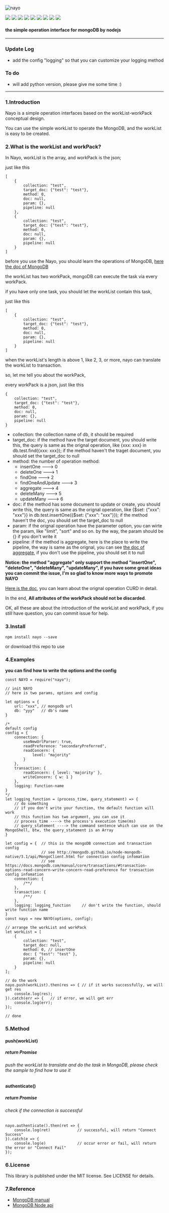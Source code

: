 ![nayo](https://raw.githubusercontent.com/Terencesun/nayo/master-python/logo.jpg)


![](https://img.shields.io/badge/version-1.0.0-brightgreen.svg)
![](https://img.shields.io/npm/v/nayo.svg)
![](https://img.shields.io/node/v/carbon.svg)
![](https://img.shields.io/badge/mongoDB%20version-%3E%3D4.x.x-brightgreen.svg)
![](https://travis-ci.com/Terencesun/nayo.svg?branch=master)
![](https://img.shields.io/github/languages/top/Terencesun/nayo.svg)
![](https://img.shields.io/github/license/Terencesun/nayo.svg)
![](https://img.shields.io/github/last-commit/Terencesun/nayo.svg)
![](https://img.shields.io/github/stars/Terencesun/nayo.svg?label=Stars&style=social)

#### the simple operation interface for mongoDB by nodejs 
---
### Update Log
- add the config "logging" so that you can customize your logging method
### To do
- will add python version, please give me some time :)
---
### 1.Introduction
Nayo is a simple operation interfaces based on the workList-workPack conceptual design.

You can use the simple workList to operate the MongoDB, and the workList is easy to be created.

### 2.What is the workList and workPack?
In Nayo, workList is the array, and workPack is the json;

just like this
```
[
    {
        collection: "test",
        target_doc: {"test": "test"},
        method: 0,
        doc: null,
        param: {},
        pipeline: null
    },
    {
        collection: "test",
        target_doc: {"test": "test"},
        method: 0,
        doc: null,
        param: {},
        pipeline: null
    }
]
```

before you use the Nayo, you should learn the operations of MongoDB, [here the doc of MongoDB](https://docs.mongodb.com/)

the workList has two workPack, mongoDB can execute the task via every workPack.

if you have only one task, you should let the workList contain this task,

just like this
```
[
    {
        collection: "test",
        target_doc: {"test": "test"},
        method: 0,
        doc: null,
        param: {},
        pipeline: null
    }
]
```

when the workList's length is above 1, like 2, 3, or more, nayo can translate the workList to transaction.

so, let me tell you about the workPack,

every workPack is a json, just like this

```
{
    collection: "test",
    target_doc: {"test": "test"},
    method: 0,
    doc: null,
    param: {},
    pipeline: null
}
```

- collection: the collection name of db, it should be required
- target_doc: if the method have the target document, you should write this, the query is same as the orignal operation, like {xxx: xxx} in db.test.find({xxx: xxx}); if the method haven't the traget document, you should set the target_doc to null
- method: the number of operation method:
  - insertOne ---> 0
  - deleteOne ---> 1
  - findOne ---> 2
  - findOneAndUpdate ---> 3
  - aggregate ---> 4
  - deleteMany ---> 5
  - updateMany ---> 6
- doc: if the method has some document to update or create, you should write this, the query is same as the orignal operation, like {$set: {"xxx": "xxx"}} in db.test.insertOne({$set: {"xxx": "xxx"}}); if the method haven't the doc, you should set the target_doc to null
- param: if the orignal operation have the parameter option, you can wirte the param, like "limit", "sort" and so on. by the way, the param should be {} if you don't write it
- pipeline: if the method is aggregate, here is the place to write the pipeline, the way is same as the orignal, you can see [the doc of aggregate](https://docs.mongodb.com/manual/aggregation/), if you don't use the pipeline, you should set it to null

**Notice: the method "aggregate" only support the method "insertOne", "deleteOne", "deleteMany", "updateMany", if you have some great ideas you can commit the issue, I'm so glad to know more ways to promote NAYO**

[Here is the doc](https://docs.mongodb.com/manual/crud/), you can learn about the orignal operation CURD in detail.

In the end, **All attributes of the workPack should not be discarded**.

OK, all these are about the introduction of the workList and workPack, if you still have question, you can commit issue for help.

### 3.Install
```
npm install nayo --save
```

or download this repo to use

### 4.Examples
**you can find how to write the options and the config**
```
const NAYO = require("nayo");

// init NAYO
// here is two params, options and config

let options = {
    url: "xxx", // mongodb url
    db: "yyy"   // db's name
}

/*
default config
config = {
    connection: {
        useNewUrlParser: true,
        readPreference: "secondaryPreferred",
        readConcern: {
            level: "majority"
        }
    },
    transaction: {
        readConcern: { level: 'majority' },
        writeConcern: { w: 1 }
    },
    logging: Function-name
}
*/
let logging_function = (process_time, query_statement) => {
    // do something
    // if you don't write your function, the default function will work
    // this function has two argument, you can use it
    // process_time ----> the process's execution time(ms)
    // query_statement ----> the command sentence which can use on the MongoShell, btw, the query_statement is an Array
}

let config = {  // this is the mongoDB connection and transaction config
                // see http://mongodb.github.io/node-mongodb-native/3.1/api/MongoClient.html for connection config infomation
                // see https://docs.mongodb.com/manual/core/transactions/#transaction-options-read-concern-write-concern-read-preference for transaction config infomation
    connection: {
        /**/
    },
    transaction: {
        /**/
    },
    logging: logging_function     // don't write the function, should write function name
}
const nayo = new NAYO(options, config);

// arrange the workList and workPack
let workList = [
    {
        collection: "test",
        target_doc: null,
        method: 0, // insertOne
        doc: { "test": "test" },
        param: {},
        pipeline: null
    }
];

// do the work
nayo.push(workList).then(res => { // if it works successfully, we will get res
    console.log(res);
}).catch(err => {   // if error, we will get err
    console.log(err);
});

// done
```

### 5.Method

#### push(workList) 
##### return Promise
###### push the workList to translate and do the task in MongoDB, please check the sample to find how to use it 

#### authenticate()
##### return Promise
###### check if the connection is successful
```
nayo.authenticate().then(ret => {
    console.log(ret)            // successful, will return "Connect Success"
}).catch(e => {
    console.log(e)              // occur error or fail, will return the error or "Connect Fail"
});
```
### 6.License

This library is published under the MIT license. See LICENSE for details.

### 7.Reference

- [MongoDB manual](https://docs.mongodb.com/manual/)
- [MongoDB Node api](http://mongodb.github.io/node-mongodb-native/3.1/api/)
